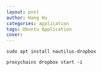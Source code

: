 ```yaml
---
layout: post
author: Hang Hu
categories: application
tags: Ubuntu Application 
cover: 
---
```


```
sudo apt install nautilus-dropbox 
```

```
proxychains dropbox start -i
```
